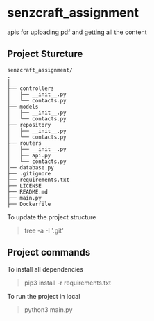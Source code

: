 # senzcraft_assignment
apis for uploading pdf and getting all the content 


## Project Sturcture
```
senzcraft_assignment/
.
│
├── controllers
│   ├── __init__.py
│   └── contacts.py
├── models
│   ├── __init__.py
│   └── contacts.py
├── repository
│   ├── __init__.py
│   └── contacts.py
├── routers
│   ├── __init__.py
│   ├── api.py
│   └── contacts.py
│── database.py
├── .gitignore
├── requirements.txt
├── LICENSE
├── README.md
├── main.py
├── Dockerfile
```

To update the project structure
> tree -a -I '.git'



## Project commands

To install all dependencies
> pip3 install -r requirements.txt    

To run the project in local
> python3 main.py
